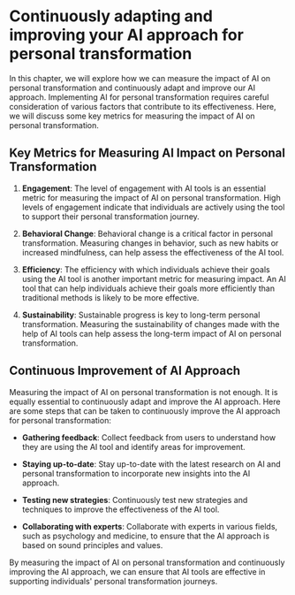 Continuously adapting and improving your AI approach for personal transformation
=======================================================================================================================================================

In this chapter, we will explore how we can measure the impact of AI on personal transformation and continuously adapt and improve our AI approach. Implementing AI for personal transformation requires careful consideration of various factors that contribute to its effectiveness. Here, we will discuss some key metrics for measuring the impact of AI on personal transformation.

Key Metrics for Measuring AI Impact on Personal Transformation
--------------------------------------------------------------

1. **Engagement**: The level of engagement with AI tools is an essential metric for measuring the impact of AI on personal transformation. High levels of engagement indicate that individuals are actively using the tool to support their personal transformation journey.

2. **Behavioral Change**: Behavioral change is a critical factor in personal transformation. Measuring changes in behavior, such as new habits or increased mindfulness, can help assess the effectiveness of the AI tool.

3. **Efficiency**: The efficiency with which individuals achieve their goals using the AI tool is another important metric for measuring impact. An AI tool that can help individuals achieve their goals more efficiently than traditional methods is likely to be more effective.

4. **Sustainability**: Sustainable progress is key to long-term personal transformation. Measuring the sustainability of changes made with the help of AI tools can help assess the long-term impact of AI on personal transformation.

Continuous Improvement of AI Approach
-------------------------------------

Measuring the impact of AI on personal transformation is not enough. It is equally essential to continuously adapt and improve the AI approach. Here are some steps that can be taken to continuously improve the AI approach for personal transformation:

* **Gathering feedback**: Collect feedback from users to understand how they are using the AI tool and identify areas for improvement.

* **Staying up-to-date**: Stay up-to-date with the latest research on AI and personal transformation to incorporate new insights into the AI approach.

* **Testing new strategies**: Continuously test new strategies and techniques to improve the effectiveness of the AI tool.

* **Collaborating with experts**: Collaborate with experts in various fields, such as psychology and medicine, to ensure that the AI approach is based on sound principles and values.

By measuring the impact of AI on personal transformation and continuously improving the AI approach, we can ensure that AI tools are effective in supporting individuals' personal transformation journeys.
